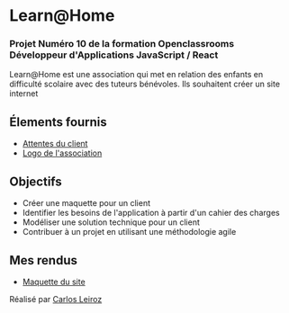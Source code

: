 # Learn@Home

### Projet Numéro 10 de la formation Openclassrooms Développeur d'Applications JavaScript / React

Learn@Home est une association qui met en relation des enfants en difficulté scolaire avec des tuteurs bénévoles. Ils souhaitent créer un site internet

## Élements fournis

* [Attentes du client](https://s3-eu-west-1.amazonaws.com/course.oc-static.com/projects/Front-End+V2/P8+-+Gestion+de+projet/Notes+-+Re%CC%81union+Learn%40Home.pdf)
* [Logo de l'association](https://user.oc-static.com/upload/2023/12/26/17036188872639_Capture%20d%E2%80%99e%CC%81cran%202023-12-26%20a%CC%80%2020.27.52.png)

## Objectifs

* Créer une maquette pour un client
* Identifier les besoins de l'application à partir d'un cahier des charges
* Modéliser une solution technique pour un client
* Contribuer à un projet en utilisant une méthodologie agile

## Mes rendus

* [Maquette du site](https://www.figma.com/file/t60JfYwyKkIpbR4XXVJ2Qw/Learn-%40-home?type=design&node-id=9%3A365&mode=design&t=pabW4v0eFPVNi2wP-1)

Réalisé par [Carlos Leiroz](https://www.linkedin.com/in/carlos-leiroz/)